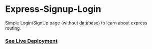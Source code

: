 # Express-Signup-Login

Simple Login/SignUp page (without database) to learn about express routing.

### [See Live Deployment](https://login-signup-webdup.herokuapp.com/login)
